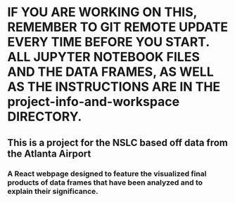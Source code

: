 # IF YOU ARE WORKING ON THIS, REMEMBER TO GIT REMOTE UPDATE EVERY TIME BEFORE YOU START. ALL JUPYTER NOTEBOOK FILES AND THE DATA FRAMES, AS WELL AS THE INSTRUCTIONS ARE IN THE project-info-and-workspace DIRECTORY.

## This is a project for the NSLC based off data from the Atlanta Airport

### A React webpage designed to feature the visualized final products of data frames that have been analyzed and to explain their significance.
